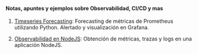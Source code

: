 #### Notas, apuntes y ejemplos sobre Observabilidad, CI/CD y mas 

1. [Timeseries Forecasting](https://github.com/martiroman/observabilidad/blob/main/Timeseries-Forecasting/): Forecasting de métricas de Prometheus utilizando Python. Alertado y visualización en Grafana.

2. [Observabilidad en NodeJS](https://github.com/martiroman/observabilidad/tree/main/NodeJS): Obtención de métricas, trazas y logs en una aplicación NodeJS.
